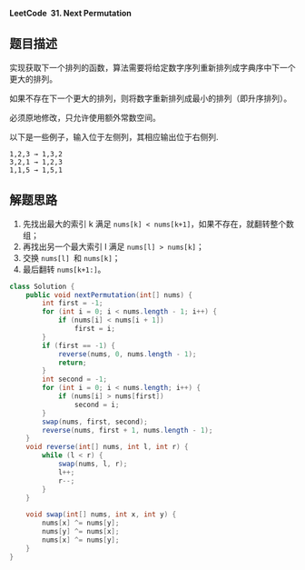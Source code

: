 **LeetCode&nbsp;&nbsp;31. Next Permutation**

## 题目描述

实现获取下一个排列的函数，算法需要将给定数字序列重新排列成字典序中下一个更大的排列。

如果不存在下一个更大的排列，则将数字重新排列成最小的排列（即升序排列）。

必须原地修改，只允许使用额外常数空间。

以下是一些例子，输入位于左侧列，其相应输出位于右侧列.

```
1,2,3 → 1,3,2
3,2,1 → 1,2,3
1,1,5 → 1,5,1
```

## 解题思路

1. 先找出最大的索引 k 满足 `nums[k] < nums[k+1]`，如果不存在，就翻转整个数组；
2. 再找出另一个最大索引 l 满足 `nums[l] > nums[k]`；
3. 交换 `nums[l] `和 `nums[k]`；
4. 最后翻转 `nums[k+1:]`。   

```java
class Solution {
    public void nextPermutation(int[] nums) {
        int first = -1;
        for (int i = 0; i < nums.length - 1; i++) {
            if (nums[i] < nums[i + 1]) 
                first = i;
        }
        if (first == -1) {
            reverse(nums, 0, nums.length - 1);
            return;
        }
        int second = -1;
        for (int i = 0; i < nums.length; i++) {
            if (nums[i] > nums[first])
                second = i;
        }
        swap(nums, first, second);
        reverse(nums, first + 1, nums.length - 1);
    }
    void reverse(int[] nums, int l, int r) {
        while (l < r) {
            swap(nums, l, r);
            l++;
            r--;
        }
    }
    
    void swap(int[] nums, int x, int y) {
        nums[x] ^= nums[y];
        nums[y] ^= nums[x];
        nums[x] ^= nums[y];
    }
}
```